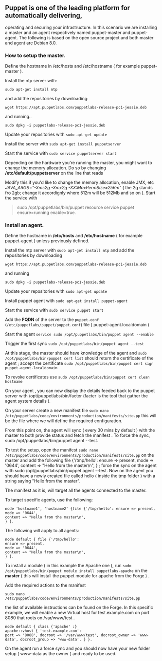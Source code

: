 ## Puppet is one of the leading platform for automatically delivering,
operating and securing your infrastructure. In this scenario we are installing
a master and an agent respectively named puppet-master and puppet-agent.
The following is based on the open source project and both master and agent are Debian 8.0.

### How to setup the master.
Define the hostname in /etc/hosts and /etc/hostname ( for example puppet-master ).

Install the ntp server with:

```
sudo apt-get install ntp
```

and add the repositories by downloading:

```
wget https://apt.puppetlabs.com/puppetlabs-release-pc1-jessie.deb
```

and running..

```
sudo dpkg -i puppetlabs-release-pc1-jessie.deb
```

Update your repositories with `sudo apt-get update`

Install the server with `sudo apt-get install puppetserver`

Start the service with `sudo service puppetserver start`

Depending on the hardware you're running the master, you might want to change the memory allocation.
Do so by changing **/etc/default/puppetserver** on the line that reads

Modify this if you'd like to change the memory allocation, enable JMX, etc *JAVA_ARGS="-Xms2g -Xmx2g -XX:MaxPermSize=256m"* ( the 2g stands fro 2gb; change it accordignly where 512m will be 512Mb and so on ).
Start the service with
> sudo /opt/puppetlabs/bin/puppet resource service puppet ensure=running enable=true.

### Install an agent.

Define the hostname in **/etc/hosts** and **/etc/hostname** ( for example puppet-agent ) unless previously defined.

Install the ntp server with `sudo apt-get install ntp` and add the repositories by downloading

```
wget https://apt.puppetlabs.com/puppetlabs-release-pc1-jessie.deb
```

and running

```
sudo dpkg -i puppetlabs-release-pc1-jessie.deb
```

Update your repositories with `sudo apt-get update`

Install puppet agent with `sudo apt-get install puppet-agent`

Start the service with `sudo service puppet start` 

Add the **FQDN** of the server to the `puppet.conf` (`/etc/puppetlabs/puppet/puppet.conf`) file ( puppet-agent.localdomain )

Start the agent `service sudo /opt/puppetlabs/bin/puppet agent --enable`

Trigger the first sync `sudo /opt/puppetlabs/bin/puppet agent --test`

At this stage, the master should have knowledge of the agent and `sudo /opt/puppetlabs/bin/puppet cert list` should return the certificate of the agent ; accept the certificate `sudo /opt/puppetlabs/bin/puppet cert sign puppet-agent.localdomain`

To revoke certificates use `sudo /opt/puppetlabs/bin/puppet cert clean hostname`

On your agent , you can now display the details feeded back to the puppet server with /opt/puppetlabs/bin/facter (facter is the tool that gather the agent system details ).

On your server create a new manifest file `sudo nano /etc/puppetlabs/code/environments/production/manifests/site.pp` this will be the file where we will define the required configuration.

From this point on, the agent will sync ( every 30 mins by default ) with the master to both provide status and fetch the manifest . To force the sync, sudo /opt/puppetlabs/bin/puppet agent --test.

To test the setup, open the manifest `sudo nano /etc/puppetlabs/code/environments/production/manifests/site.pp`
on the master and add the following file {'/tmp/hello': ensure => present, mode => '0644', content => "Hello from the master\n", } ; force the sync on the agent with sudo /opt/puppetlabs/bin/puppet agent --test. Now on the agent you should have a newly created file called hello ( inside the tmp folder ) with a string saying "Hello from the master".

The manifest as it is, will target all the agents connected to the master.

To target specific agents, use the following:

```
node 'hostname1', 'hostname2' {file {'/tmp/hello': ensure => present,
mode => '0644',
content => "Hello from the master\n",
} }.
```

The following will apply to all agents:

```
node default { file {'/tmp/hello':
ensure => present,
mode => '0644',
content => "Hello from the master\n",
} }.
```

To install a module ( in this example the Apache one ), run
`sudo /opt/puppetlabs/bin/puppet module install puppetlabs-apache` on the **master** ( this will install the puppet module for apache from the Forge ) .

Add the required actions to the manifest

`sudo nano /etc/puppetlabs/code/environments/production/manifests/site.pp`

the list of available instructions can be found on the Forge. In this specific example, we will enable a new Virtual host for test.example.com on port 8080 that roots on /var/www/test .

```
node default { class {'apache' :}
apache::vhost { 'test.example.com':
port => '8080', docroot => '/var/www/test', docroot_owner => 'www-data', docroot_group => 'www-data', } }.
```

On the agent run a force sync and you should now have your new folder setup ( www-data as the owner ) and ready to be used.

